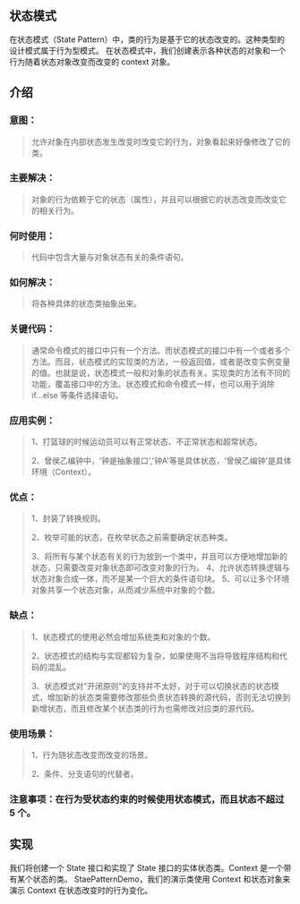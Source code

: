 ## 状态模式
在状态模式（State Pattern）中，类的行为是基于它的状态改变的。这种类型的设计模式属于行为型模式。
在状态模式中，我们创建表示各种状态的对象和一个行为随着状态对象改变而改变的 context 对象。
## 介绍
### 意图：
>允许对象在内部状态发生改变时改变它的行为，对象看起来好像修改了它的类。
### 主要解决：
>对象的行为依赖于它的状态（属性），并且可以根据它的状态改变而改变它的相关行为。
### 何时使用：
>代码中包含大量与对象状态有关的条件语句。
### 如何解决：
>将各种具体的状态类抽象出来。
### 关键代码：
>通常命令模式的接口中只有一个方法。而状态模式的接口中有一个或者多个方法。而且，状态模式的实现类的方法，一般返回值，或者是改变实例变量的值。也就是说，状态模式一般和对象的状态有关。实现类的方法有不同的功能，覆盖接口中的方法。状态模式和命令模式一样，也可以用于消除 if...else 等条件选择语句。
### 应用实例： 
>1、打篮球的时候运动员可以有正常状态、不正常状态和超常状态。 
>
>2、曾侯乙编钟中，'钟是抽象接口','钟A'等是具体状态，'曾侯乙编钟'是具体环境（Context）。
### 优点： 
>1、封装了转换规则。 
>
>2、枚举可能的状态，在枚举状态之前需要确定状态种类。 
>
>3、将所有与某个状态有关的行为放到一个类中，并且可以方便地增加新的状态，只需要改变对象状态即可改变对象的行为。 4、允许状态转换逻辑与状态对象合成一体，而不是某一个巨大的条件语句块。 5、可以让多个环境对象共享一个状态对象，从而减少系统中对象的个数。
### 缺点： 
>1、状态模式的使用必然会增加系统类和对象的个数。 
>
>2、状态模式的结构与实现都较为复杂，如果使用不当将导致程序结构和代码的混乱。 
>
>3、状态模式对"开闭原则"的支持并不太好，对于可以切换状态的状态模式，增加新的状态类需要修改那些负责状态转换的源代码，否则无法切换到新增状态，而且修改某个状态类的行为也需修改对应类的源代码。
### 使用场景： 
>1、行为随状态改变而改变的场景。 
>
>2、条件、分支语句的代替者。
### 注意事项：在行为受状态约束的时候使用状态模式，而且状态不超过 5 个。
## 实现
我们将创建一个 State 接口和实现了 State 接口的实体状态类。Context 是一个带有某个状态的类。
StaePatternDemo，我们的演示类使用 Context 和状态对象来演示 Context 在状态改变时的行为变化。